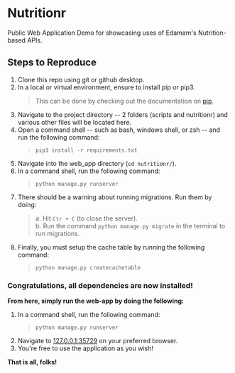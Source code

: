 # Nutritionr

Public Web Application Demo for showcasing uses of Edamam's Nutrition-based APIs.

## Steps to Reproduce

1. Clone this repo using git or github desktop.
2. In a local or virtual environment, ensure to install pip or pip3.
   > This can be done by checking out the documentation on <a href="https://pip.pypa.io/en/stable/installing/">pip</a>.
3. Navigate to the project directory -- 2 folders (scripts and nutritionr) and various other files will be located here.
4. Open a command shell -- such as bash, windows shell, or zsh -- and run the following command:
    >`pip3 install -r requirements.txt`
5. Navigate into the web_app directory (`cd nutritionr/`).
6. In a command shell, run the following command:
    >`python manage.py runserver`
7. There should be a warning about running migrations. Run them by doing:
   >a. Hit `Ctr + C` (to close the server).\
   >b. Run the command `python manage.py migrate` in the terminal to run migrations.
8. Finally, you must setup the cache table by running the following command:
   >`python manage.py createcachetable`

### Congratulations, all dependencies are now installed!

**From here, simply run the web-app by doing the following:**

1. In a command shell, run the following command:
    >`python manage.py runserver`
2. Navigate to <a href="127.0.0.1:35729">127.0.0.1:35729</a> on your preferred browser.
3. You're free to use the application as you wish!

**That is all, folks!**
